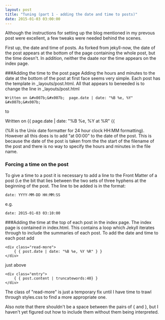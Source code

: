 ```yaml
---
layout: post
title: "Tuning (part 1 - adding the date and time to posts)"
date: 2015-01-03 03:00:00
---
```


Although the instructions for setting up the blog mentioned in my prevous post were excellent, a few tweaks were needed behind the scenes.

First up, the date and time of posts.  As forked from jekyll-now, the date of the post appears at the bottom of the page containing the whole post, but the time doesn't. In addition, neither the daate nor the time appears on the index page.

###Adding the time to the post page
Adding the hours and minutes to the date at the bottom of the post at first face seems very simple.  Each post has the template in _layouts/post.html.  All that appears to beneeded is to change the line in _layouts/post.html

    Written on &#x007b;&#x007b;  page.date | date: "%B %e, %Y" &#x007b;&#x007b;

to  

Written on &#x007b;&#x007b; page.date | date: "%B %e, %Y at %R" &#x007b;&#x007b; 

    

(%R is the Unix date formatter for 24 hour clock HH:MM formatting).  However all this does is to add "at 00:00" to the date of the post.  This is because the date of the post is taken from the the start of the filename of the post and there is no way to specify the hours and minutes in the file name.

### Forcing a time on the post
To give a time to a post it is necessary to add a line to the Front Matter of a post (i.e the bit that lies between the two sets of three hyphens at the beginning of the post.  The line to be added is in the format:

    date: YYYY-MM-DD HH:MM:SS

e.g.

    date: 2015-01-03 03:10:00

###Adding the time at the top of each post in the index page.
The index page is contained in index.html.  This contains a loop which Jekyll iterates through to include the summaries of each post.  To add the date and time to each post add

    <div class="read-more">
        { { post.date | date: "%B %e, %Y %R" } }
    </div>
        
just above

    <div class="entry">
        { { post.content | truncatewords:40} }
    </div>
    
The class of "read-more" is just a temporary fix until I have time to trawl through styles.css to find a more appropriate one.

Also note that there shouldn't be a space between the pairs of { and }, but I haven't yet figured out how to include them without them being interpreted.
